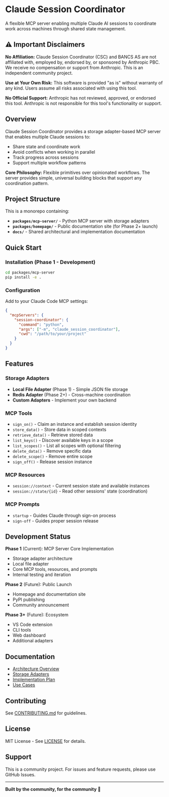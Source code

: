 # Claude Session Coordinator

A flexible MCP server enabling multiple Claude AI sessions to coordinate work across machines through shared state management.

## ⚠️ Important Disclaimers

**No Affiliation:** Claude Session Coordinator (CSC) and BANCS AS are not affiliated with, employed by, endorsed by, or sponsored by Anthropic PBC. We receive no compensation or support from Anthropic. This is an independent community project.

**Use at Your Own Risk:** This software is provided "as is" without warranty of any kind. Users assume all risks associated with using this tool.

**No Official Support:** Anthropic has not reviewed, approved, or endorsed this tool. Anthropic is not responsible for this tool's functionality or support.

## Overview

Claude Session Coordinator provides a storage adapter-based MCP server that enables multiple Claude sessions to:
- Share state and coordinate work
- Avoid conflicts when working in parallel
- Track progress across sessions
- Support multiple workflow patterns

**Core Philosophy:** Flexible primitives over opinionated workflows. The server provides simple, universal building blocks that support any coordination pattern.

## Project Structure

This is a monorepo containing:

- **`packages/mcp-server/`** - Python MCP server with storage adapters
- **`packages/homepage/`** - Public documentation site (for Phase 2+ launch)
- **`docs/`** - Shared architectural and implementation documentation

## Quick Start

### Installation (Phase 1 - Development)

```bash
cd packages/mcp-server
pip install -e .
```

### Configuration

Add to your Claude Code MCP settings:

```json
{
  "mcpServers": {
    "session-coordinator": {
      "command": "python",
      "args": ["-m", "claude_session_coordinator"],
      "cwd": "/path/to/your/project"
    }
  }
}
```

## Features

### Storage Adapters

- **Local File Adapter** (Phase 1) - Simple JSON file storage
- **Redis Adapter** (Phase 2+) - Cross-machine coordination
- **Custom Adapters** - Implement your own backend

### MCP Tools

- `sign_on()` - Claim an instance and establish session identity
- `store_data()` - Store data in scoped contexts
- `retrieve_data()` - Retrieve stored data
- `list_keys()` - Discover available keys in a scope
- `list_scopes()` - List all scopes with optional filtering
- `delete_data()` - Remove specific data
- `delete_scope()` - Remove entire scope
- `sign_off()` - Release session instance

### MCP Resources

- `session://context` - Current session state and available instances
- `session://state/{id}` - Read other sessions' state (coordination)

### MCP Prompts

- `startup` - Guides Claude through sign-on process
- `sign-off` - Guides proper session release

## Development Status

**Phase 1** (Current): MCP Server Core Implementation
- Storage adapter architecture
- Local file adapter
- Core MCP tools, resources, and prompts
- Internal testing and iteration

**Phase 2** (Future): Public Launch
- Homepage and documentation site
- PyPI publishing
- Community announcement

**Phase 3+** (Future): Ecosystem
- VS Code extension
- CLI tools
- Web dashboard
- Additional adapters

## Documentation

- [Architecture Overview](docs/architecture/overview.md)
- [Storage Adapters](docs/architecture/storage-adapters.md)
- [Implementation Plan](docs/implementation/phase-1-plan.md)
- [Use Cases](docs/use-cases/)

## Contributing

See [CONTRIBUTING.md](CONTRIBUTING.md) for guidelines.

## License

MIT License - See [LICENSE](LICENSE) for details.

## Support

This is a community project. For issues and feature requests, please use GitHub Issues.

---

**Built by the community, for the community** 🚀
